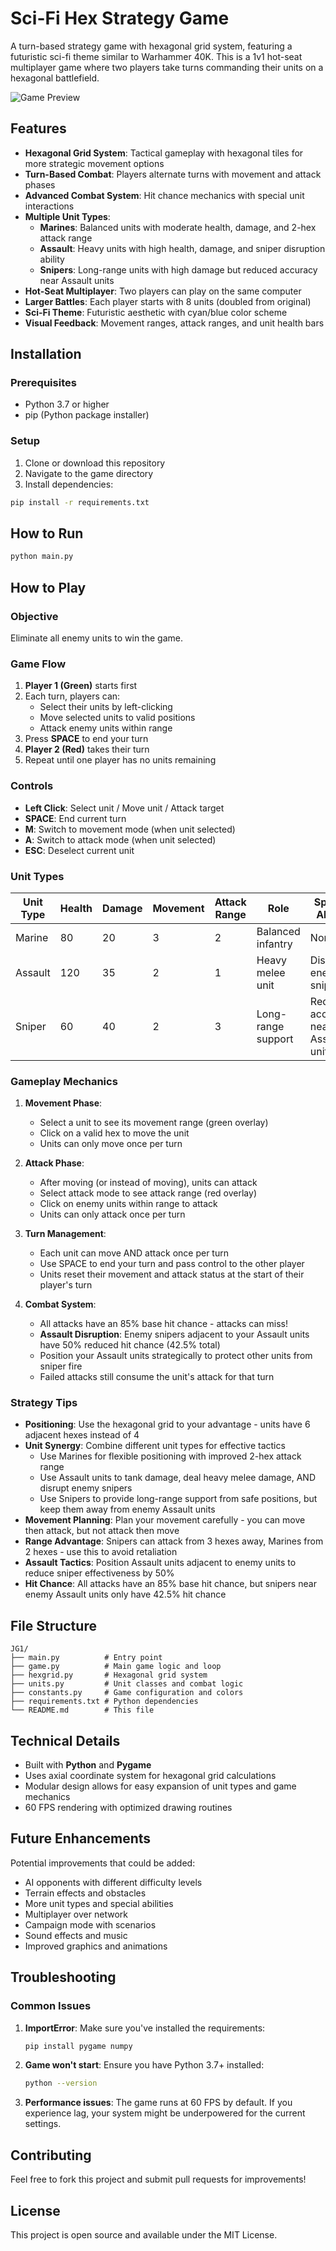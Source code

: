 # Sci-Fi Hex Strategy Game

A turn-based strategy game with hexagonal grid system, featuring a futuristic sci-fi theme similar to Warhammer 40K. This is a 1v1 hot-seat multiplayer game where two players take turns commanding their units on a hexagonal battlefield.

![Game Preview](https://i.imgur.com/placeholder.png)

## Features

- **Hexagonal Grid System**: Tactical gameplay with hexagonal tiles for more strategic movement options
- **Turn-Based Combat**: Players alternate turns with movement and attack phases
- **Advanced Combat System**: Hit chance mechanics with special unit interactions
- **Multiple Unit Types**: 
  - **Marines**: Balanced units with moderate health, damage, and 2-hex attack range
  - **Assault**: Heavy units with high health, damage, and sniper disruption ability
  - **Snipers**: Long-range units with high damage but reduced accuracy near Assault units
- **Hot-Seat Multiplayer**: Two players can play on the same computer
- **Larger Battles**: Each player starts with 8 units (doubled from original)
- **Sci-Fi Theme**: Futuristic aesthetic with cyan/blue color scheme
- **Visual Feedback**: Movement ranges, attack ranges, and unit health bars

## Installation

### Prerequisites
- Python 3.7 or higher
- pip (Python package installer)

### Setup
1. Clone or download this repository
2. Navigate to the game directory
3. Install dependencies:
```bash
pip install -r requirements.txt
```

## How to Run

```bash
python main.py
```

## How to Play

### Objective
Eliminate all enemy units to win the game.

### Game Flow
1. **Player 1 (Green)** starts first
2. Each turn, players can:
   - Select their units by left-clicking
   - Move selected units to valid positions
   - Attack enemy units within range
3. Press **SPACE** to end your turn
4. **Player 2 (Red)** takes their turn
5. Repeat until one player has no units remaining

### Controls
- **Left Click**: Select unit / Move unit / Attack target
- **SPACE**: End current turn
- **M**: Switch to movement mode (when unit selected)
- **A**: Switch to attack mode (when unit selected)
- **ESC**: Deselect current unit

### Unit Types

| Unit Type | Health | Damage | Movement | Attack Range | Role | Special Ability |
|-----------|--------|--------|----------|--------------|------|------------------|
| Marine    | 80     | 20     | 3        | 2            | Balanced infantry | None |
| Assault   | 120    | 35     | 2        | 1            | Heavy melee unit | Disrupts enemy snipers |
| Sniper    | 60     | 40     | 2        | 3            | Long-range support | Reduced accuracy near Assault units |

### Gameplay Mechanics

1. **Movement Phase**: 
   - Select a unit to see its movement range (green overlay)
   - Click on a valid hex to move the unit
   - Units can only move once per turn

2. **Attack Phase**:
   - After moving (or instead of moving), units can attack
   - Select attack mode to see attack range (red overlay)
   - Click on enemy units within range to attack
   - Units can only attack once per turn

3. **Turn Management**:
   - Each unit can move AND attack once per turn
   - Use SPACE to end your turn and pass control to the other player
   - Units reset their movement and attack status at the start of their player's turn

4. **Combat System**:
   - All attacks have an 85% base hit chance - attacks can miss!
   - **Assault Disruption**: Enemy snipers adjacent to your Assault units have 50% reduced hit chance (42.5% total)
   - Position your Assault units strategically to protect other units from sniper fire
   - Failed attacks still consume the unit's attack for that turn

### Strategy Tips

- **Positioning**: Use the hexagonal grid to your advantage - units have 6 adjacent hexes instead of 4
- **Unit Synergy**: Combine different unit types for effective tactics
  - Use Marines for flexible positioning with improved 2-hex attack range
  - Use Assault units to tank damage, deal heavy melee damage, AND disrupt enemy snipers
  - Use Snipers to provide long-range support from safe positions, but keep them away from enemy Assault units
- **Movement Planning**: Plan your movement carefully - you can move then attack, but not attack then move
- **Range Advantage**: Snipers can attack from 3 hexes away, Marines from 2 hexes - use this to avoid retaliation
- **Assault Tactics**: Position Assault units adjacent to enemy units to reduce sniper effectiveness by 50%
- **Hit Chance**: All attacks have an 85% base hit chance, but snipers near enemy Assault units only have 42.5% hit chance

## File Structure

```
JG1/
├── main.py          # Entry point
├── game.py          # Main game logic and loop
├── hexgrid.py       # Hexagonal grid system
├── units.py         # Unit classes and combat logic
├── constants.py     # Game configuration and colors
├── requirements.txt # Python dependencies
└── README.md        # This file
```

## Technical Details

- Built with **Python** and **Pygame**
- Uses axial coordinate system for hexagonal grid calculations
- Modular design allows for easy expansion of unit types and game mechanics
- 60 FPS rendering with optimized drawing routines

## Future Enhancements

Potential improvements that could be added:
- AI opponents with different difficulty levels
- Terrain effects and obstacles
- More unit types and special abilities
- Multiplayer over network
- Campaign mode with scenarios
- Sound effects and music
- Improved graphics and animations

## Troubleshooting

### Common Issues

1. **ImportError**: Make sure you've installed the requirements:
   ```bash
   pip install pygame numpy
   ```

2. **Game won't start**: Ensure you have Python 3.7+ installed:
   ```bash
   python --version
   ```

3. **Performance issues**: The game runs at 60 FPS by default. If you experience lag, your system might be underpowered for the current settings.

## Contributing

Feel free to fork this project and submit pull requests for improvements!

## License

This project is open source and available under the MIT License. 